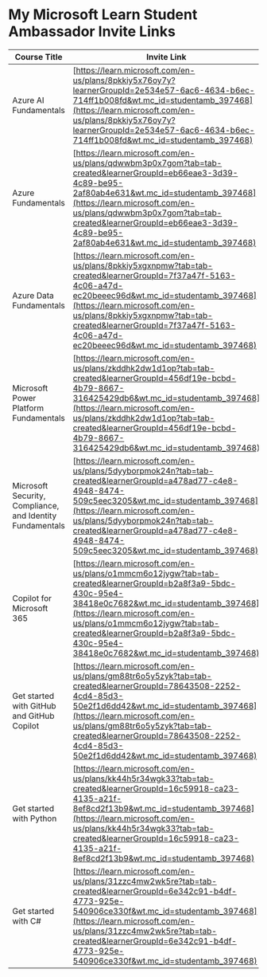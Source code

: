# My Microsoft Learn Student Ambassador Invite Links

| Course Title                                            | Invite Link |
|---------------------------------------------------------|-------------|
| Azure AI Fundamentals                                   | [https://learn.microsoft.com/en-us/plans/8pkkiy5x76oy7y?learnerGroupId=2e534e57-6ac6-4634-b6ec-714ff1b008fd&wt.mc_id=studentamb_397468](https://learn.microsoft.com/en-us/plans/8pkkiy5x76oy7y?learnerGroupId=2e534e57-6ac6-4634-b6ec-714ff1b008fd&wt.mc_id=studentamb_397468) |
| Azure Fundamentals                                      | [https://learn.microsoft.com/en-us/plans/qdwwbm3p0x7gom?tab=tab-created&learnerGroupId=eb66eae3-3d39-4c89-be95-2af80ab4e631&wt.mc_id=studentamb_397468](https://learn.microsoft.com/en-us/plans/qdwwbm3p0x7gom?tab=tab-created&learnerGroupId=eb66eae3-3d39-4c89-be95-2af80ab4e631&wt.mc_id=studentamb_397468) |
| Azure Data Fundamentals                                 | [https://learn.microsoft.com/en-us/plans/8pkkiy5xgxnpmw?tab=tab-created&learnerGroupId=7f37a47f-5163-4c06-a47d-ec20beeec96d&wt.mc_id=studentamb_397468](https://learn.microsoft.com/en-us/plans/8pkkiy5xgxnpmw?tab=tab-created&learnerGroupId=7f37a47f-5163-4c06-a47d-ec20beeec96d&wt.mc_id=studentamb_397468) |
| Microsoft Power Platform Fundamentals                   | [https://learn.microsoft.com/en-us/plans/zkddhk2dw1d1op?tab=tab-created&learnerGroupId=456df19e-bcbd-4b79-8667-316425429db6&wt.mc_id=studentamb_397468](https://learn.microsoft.com/en-us/plans/zkddhk2dw1d1op?tab=tab-created&learnerGroupId=456df19e-bcbd-4b79-8667-316425429db6&wt.mc_id=studentamb_397468) |
| Microsoft Security, Compliance, and Identity Fundamentals| [https://learn.microsoft.com/en-us/plans/5dyyborpmok24n?tab=tab-created&learnerGroupId=a478ad77-c4e8-4948-8474-509c5eec3205&wt.mc_id=studentamb_397468](https://learn.microsoft.com/en-us/plans/5dyyborpmok24n?tab=tab-created&learnerGroupId=a478ad77-c4e8-4948-8474-509c5eec3205&wt.mc_id=studentamb_397468) |
| Copilot for Microsoft 365                               | [https://learn.microsoft.com/en-us/plans/o1mmcm6o12jygw?tab=tab-created&learnerGroupId=b2a8f3a9-5bdc-430c-95e4-38418e0c7682&wt.mc_id=studentamb_397468](https://learn.microsoft.com/en-us/plans/o1mmcm6o12jygw?tab=tab-created&learnerGroupId=b2a8f3a9-5bdc-430c-95e4-38418e0c7682&wt.mc_id=studentamb_397468) |
| Get started with GitHub and GitHub Copilot              | [https://learn.microsoft.com/en-us/plans/gm88tr6o5y5zyk?tab=tab-created&learnerGroupId=78643508-2252-4cd4-85d3-50e2f1d6dd42&wt.mc_id=studentamb_397468](https://learn.microsoft.com/en-us/plans/gm88tr6o5y5zyk?tab=tab-created&learnerGroupId=78643508-2252-4cd4-85d3-50e2f1d6dd42&wt.mc_id=studentamb_397468) |
| Get started with Python                                 | [https://learn.microsoft.com/en-us/plans/kk44h5r34wgk33?tab=tab-created&learnerGroupId=16c59918-ca23-4135-a21f-8ef8cd2f13b9&wt.mc_id=studentamb_397468](https://learn.microsoft.com/en-us/plans/kk44h5r34wgk33?tab=tab-created&learnerGroupId=16c59918-ca23-4135-a21f-8ef8cd2f13b9&wt.mc_id=studentamb_397468) |
| Get started with C#                                     | [https://learn.microsoft.com/en-us/plans/31zzc4mw2wk5re?tab=tab-created&learnerGroupId=6e342c91-b4df-4773-925e-540906ce330f&wt.mc_id=studentamb_397468](https://learn.microsoft.com/en-us/plans/31zzc4mw2wk5re?tab=tab-created&learnerGroupId=6e342c91-b4df-4773-925e-540906ce330f&wt.mc_id=studentamb_397468) |
